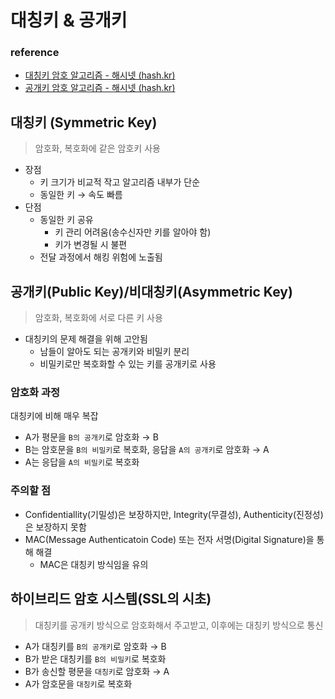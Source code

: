 # 대칭키 & 공개키



### reference

- [대칭키 암호 알고리즘 - 해시넷 (hash.kr)](http://wiki.hash.kr/index.php/%EB%8C%80%EC%B9%AD%ED%82%A4_%EC%95%94%ED%98%B8_%EC%95%8C%EA%B3%A0%EB%A6%AC%EC%A6%98)
- [공개키 암호 알고리즘 - 해시넷 (hash.kr)](http://wiki.hash.kr/index.php/%EA%B3%B5%EA%B0%9C%ED%82%A4_%EC%95%94%ED%98%B8_%EC%95%8C%EA%B3%A0%EB%A6%AC%EC%A6%98)



## 대칭키 (Symmetric Key)

> 암호화, 복호화에 같은 암호키 사용

- 장점
  - 키 크기가 비교적 작고 알고리즘 내부가 단순
  - 동일한 키 → 속도 빠름
- 단점
  - 동일한 키 공유
    - 키 관리 어려움(송수신자만 키를 알아야 함)
    - 키가 변경될 시 불편
  - 전달 과정에서 해킹 위험에 노출됨



## 공개키(Public Key)/비대칭키(Asymmetric Key)

> 암호화, 복호화에 서로 다른 키 사용

- 대칭키의 문제 해결을 위해 고안됨
  - 남들이 알아도 되는 공개키와 비밀키 분리
  - 비밀키로만 복호화할 수 있는 키를 공개키로 사용



### 암호화 과정

대칭키에 비해 매우 복잡

- A가 평문을 `B의 공개키`로 암호화 → B
- B는 암호문을 `B의 비밀키`로 복호화, 응답을 `A의 공개키`로 암호화 → A
- A는 응답을 `A의 비밀키`로 복호화

### 

### 주의할 점

- Confidentiallity(기밀성)은 보장하지만, Integrity(무결성), Authenticity(진정성)은 보장하지 못함
- MAC(Message Authenticatoin Code) 또는 전자 서명(Digital Signature)을 통해 해결
  - MAC은 대칭키 방식임을 유의

## 

## 하이브리드 암호 시스템(SSL의 시초)

> 대칭키를 공개키 방식으로 암호화해서 주고받고, 이후에는 대칭키 방식으로 통신

- A가 대칭키를 `B의 공개키`로 암호화 → B
- B가 받은 대칭키를 `B의 비밀키`로 복호화
- B가 송신할 평문을 `대칭키`로 암호화 → A
- A가 암호문을 `대칭키`로 복호화






